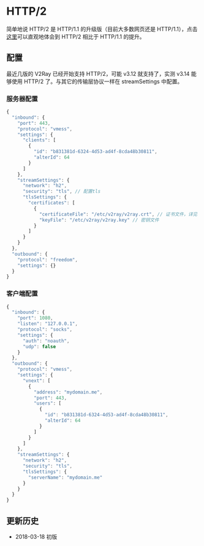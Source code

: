 # HTTP/2  

简单地说 HTTP/2 是 HTTP/1.1 的升级版（目前大多数网页还是 HTTP/1.1），点击[这里](https://http2.akamai.com/demo)可以直观地体会到 HTTP/2 相比于 HTTP/1.1 的提升。

## 配置

最近几版的 V2Ray 已经开始支持 HTTP/2，可能 v3.12 就支持了，实测 v3.14 能够使用 HTTP/2 了。与其它的传输层协议一样在 streamSettings 中配置。

### 服务器配置
```javascript
{
  "inbound": {
    "port": 443,
    "protocol": "vmess",
    "settings": {
      "clients": [
        {
          "id": "b831381d-6324-4d53-ad4f-8cda48b30811",
          "alterId": 64
        }
      ]
    },
    "streamSettings": {
      "network": "h2",
      "security": "tls", // 配置tls
      "tlsSettings": {
        "certificates": [
          {
            "certificateFile": "/etc/v2ray/v2ray.crt", // 证书文件，详见 tls 小节
            "keyFile": "/etc/v2ray/v2ray.key" // 密钥文件
          }
        ]
      }
    }
  },
  "outbound": {
    "protocol": "freedom",
    "settings": {}
  }
}
```


### 客户端配置

```javascript
{
  "inbound": {
    "port": 1080,
    "listen": "127.0.0.1",
    "protocol": "socks",
    "settings": {
      "auth": "noauth",
      "udp": false
    }
  },
  "outbound": {
    "protocol": "vmess",
    "settings": {
      "vnext": [
        {
          "address": "mydomain.me",
          "port": 443,
          "users": [
            {
              "id": "b831381d-6324-4d53-ad4f-8cda48b30811",
              "alterId": 64
            }
          ]
        }
      ]
    },
    "streamSettings": {
      "network": "h2",
      "security": "tls",
      "tlsSettings": {
        "serverName": "mydomain.me"
      }
    }
  }
}
```

## 更新历史

- 2018-03-18 初版
